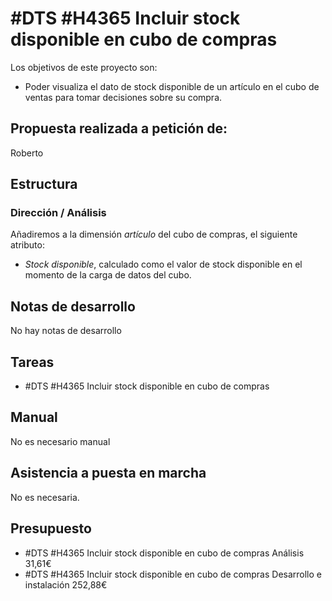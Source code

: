 # #DTS #H4365 Incluir stock disponible en cubo de compras

Los objetivos de este proyecto son:
+ Poder visualiza el dato de stock disponible de un artículo en el cubo de ventas para tomar decisiones sobre su compra.

## Propuesta realizada a petición de:
Roberto

## Estructura

### Dirección / Análisis

Añadiremos a la dimensión _artículo_ del cubo de compras, el siguiente atributo:
+ _Stock disponible_, calculado como el valor de stock disponible en el momento de la carga de datos del cubo.

## Notas de desarrollo
No hay notas de desarrollo

## Tareas
* #DTS #H4365 Incluir stock disponible en cubo de compras

## Manual
No es necesario manual

## Asistencia a puesta en marcha
No es necesaria.

## Presupuesto
* #DTS #H4365 Incluir stock disponible en cubo de compras Análisis 31,61€
* #DTS #H4365 Incluir stock disponible en cubo de compras Desarrollo e instalación 252,88€